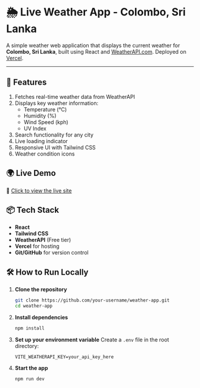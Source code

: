 # 🌦️ Live Weather App - Colombo, Sri Lanka

A simple weather web application that displays the current weather for **Colombo, Sri Lanka**, built using React and [WeatherAPI.com](https://www.weatherapi.com/). Deployed on [Vercel](https://vercel.com).

---

## 🚀 Features

1. Fetches real-time weather data from WeatherAPI
2. Displays key weather information:
   - Temperature (°C)
   - Humidity (%)
   - Wind Speed (kph)
   - UV Index
3. Search functionality for any city
4. Live loading indicator
5. Responsive UI with Tailwind CSS
6. Weather condition icons

## 🌍 Live Demo

🔗 [Click to view the live site](https://weather-app-sl.vercel.app/)

## 📦 Tech Stack

- **React**
- **Tailwind CSS**
- **WeatherAPI** (Free tier)
- **Vercel** for hosting
- **Git/GitHub** for version control

## 🛠️ How to Run Locally

1. **Clone the repository**

   ```bash
   git clone https://github.com/your-username/weather-app.git
   cd weather-app
   ```

2. **Install dependencies**

   ```bash
   npm install
   ```

3. **Set up your environment variable**
   Create a `.env` file in the root directory:

   ```
   VITE_WEATHERAPI_KEY=your_api_key_here
   ```

4. **Start the app**
   ```bash
   npm run dev
   ```
